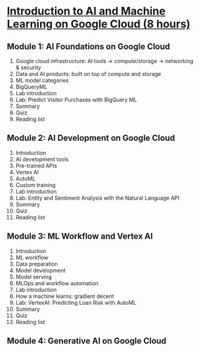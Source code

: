 # [Introduction to AI and Machine Learning on Google Cloud (8 hours)](https://www.cloudskillsboost.google/paths/17/course_templates/593/video/508314)

## Module 1: AI Foundations on Google Cloud

1. Google cloud infrastructure: AI tools → compute/storage → networking & security
2. Data and AI products: built on top of compute and storage
3. ML model categories
4. BigQueryML
5. Lab introduction
6. Lab: Predict Visitor Purchases with BigQuery ML
7. Summary
8. Quiz
9. Reading list

## Module 2: AI Development on Google Cloud

1. Introduction
2. AI development tools
3. Pre-trained APIs
4. Vertex AI
5. AutoML
6. Custom training
7. Lab introduction
8. Lab: Entity and Sentiment Analysis with the Natural Language API
9. Summary
10. Quiz
11. Reading list

## Module 3: ML Workflow and Vertex AI

1. Introduction
2. ML workflow
3. Data preparation
4. Model development
5. Model serving
6. MLOps and workflow automation
7. Lab introduction
8. How a machine learns: gradient decent
9. Lab: VertexAI: Predicting Loan Risk with AutoML
10. Summary
11. Quiz
12. Reading list

## Module 4: Generative AI on Google Cloud
